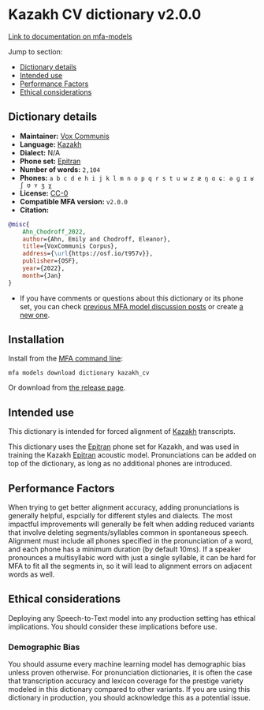 
# Kazakh CV dictionary v2.0.0

[Link to documentation on mfa-models](https://mfa-models.readthedocs.io/en/main/dictionary/kazakh_cv.html)

Jump to section:

- [Dictionary details](#dictionary-details)
- [Intended use](#intended-use)
- [Performance Factors](#performance-factors)
- [Ethical considerations](#ethical-considerations)

## Dictionary details

- **Maintainer:** [Vox Communis](https://osf.io/t957v/)
- **Language:** [Kazakh](https://en.wikipedia.org/wiki/Kazakh_language)
- **Dialect:** N/A
- **Phone set:** [Epitran](https://github.com/dmort27/epitran)
- **Number of words:** `2,104`
- **Phones:** `a b c d e h i j k l m n o p q r s t u w z æ ŋ ɑ ɕː ə ɡ ɪ ʁ ʃ ʊ ʏ ʒ χ`
- **License:** [CC-0](https://creativecommons.org/publicdomain/zero/1.0/)
- **Compatible MFA version:** `v2.0.0`
- **Citation:**

```bibtex
@misc{
	Ahn_Chodroff_2022,
	author={Ahn, Emily and Chodroff, Eleanor},
	title={VoxCommunis Corpus},
	address={\url{https://osf.io/t957v}},
	publisher={OSF},
	year={2022},
	month={Jan}
}
```

- If you have comments or questions about this dictionary or its phone set, you can check [previous MFA model discussion posts](https://github.com/MontrealCorpusTools/mfa-models/discussions?discussions_q=Kazakh+CV+dictionary+v2.0.0) or create [a new one](https://github.com/MontrealCorpusTools/mfa-models/discussions/new).

## Installation

Install from the [MFA command line](https://montreal-forced-aligner.readthedocs.io/en/latest/user_guide/models/index.html):

```
mfa models download dictionary kazakh_cv
```

Or download from [the release page](https://github.com/MontrealCorpusTools/mfa-models/releases/tag/dictionary-kazakh_cv-v2.0.0).

## Intended use

This dictionary is intended for forced alignment of [Kazakh](https://en.wikipedia.org/wiki/Kazakh_language) transcripts.

This dictionary uses the [Epitran](https://github.com/dmort27/epitran) phone set for Kazakh, and was used in training the Kazakh [Epitran](https://github.com/dmort27/epitran) acoustic model.
Pronunciations can be added on top of the dictionary, as long as no additional phones are introduced.

## Performance Factors

When trying to get better alignment accuracy, adding pronunciations is generally helpful, espcially for different styles and dialects.
The most impactful improvements will generally be felt when adding reduced variants that
involve deleting segments/syllables common in spontaneous speech.  Alignment must include all phones specified in the pronunciation of a word, and each phone has
a minimum duration (by default 10ms). If a speaker pronounces a multisyllabic word with just a single syllable, it can be hard for MFA to fit all the segments in,
so it will lead to alignment errors on adjacent words as well.

## Ethical considerations

Deploying any Speech-to-Text model into any production setting has ethical implications. You should consider these implications before use.

### Demographic Bias

You should assume every machine learning model has demographic bias unless proven otherwise.
For pronunciation dictionaries, it is often the case that transcription accuracy and lexicon coverage for the prestige variety modeled in this dictionary compared to other variants.
If you are using this dictionary in production, you should acknowledge this as a potential issue.
